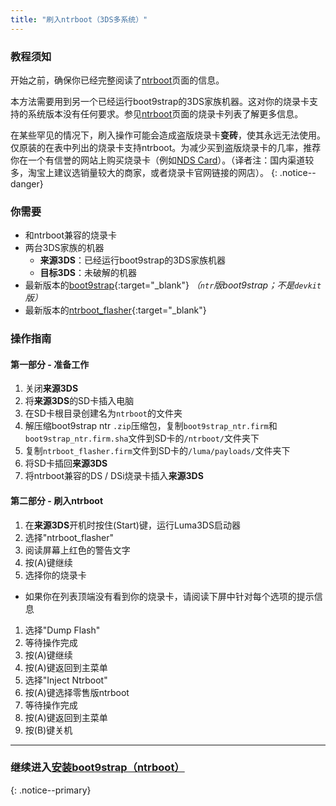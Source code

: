 ```yaml
---
title: "刷入ntrboot（3DS多系统）"
---
```


### 教程须知

开始之前，确保你已经完整阅读了[ntrboot](ntrboot)页面的信息。

本方法需要用到另一个已经运行boot9strap的3DS家族机器。这对你的烧录卡支持的系统版本没有任何要求。参见[ntrboot](ntrboot)页面的烧录卡列表了解更多信息。

在某些罕见的情况下，刷入操作可能会造成盗版烧录卡**变砖**，使其永远无法使用。仅原装的在表中列出的烧录卡支持ntrboot。为减少买到盗版烧录卡的几率，推荐你在一个有信誉的网站上购买烧录卡（例如[NDS Card](http://www.nds-card.com/)）。（译者注：国内渠道较多，淘宝上建议选销量较大的商家，或者烧录卡官网链接的网店）。
{: .notice--danger}

### 你需要

* 和ntrboot兼容的烧录卡
* 两台3DS家族的机器
  + **来源3DS**：已经运行boot9strap的3DS家族机器
  + **目标3DS**：未破解的机器
* 最新版本的[boot9strap](https://github.com/SciresM/boot9strap/releases/latest){:target="_blank"} *（`ntr`版boot9strap；不是`devkit`版）*
* 最新版本的[ntrboot_flasher](https://github.com/ntrteam/ntrboot_flasher/releases/latest){:target="_blank"}

### 操作指南

#### 第一部分 - 准备工作

1. 关闭**来源3DS**
1. 将**来源3DS**的SD卡插入电脑
1. 在SD卡根目录创建名为`ntrboot`的文件夹
1. 解压缩boot9strap ntr `.zip`压缩包，复制`boot9strap_ntr.firm`和`boot9strap_ntr.firm.sha`文件到SD卡的`/ntrboot/`文件夹下
1. 复制`ntrboot_flasher.firm`文件到SD卡的`/luma/payloads/`文件夹下
1. 将SD卡插回**来源3DS**
1. 将ntrboot兼容的DS / DSi烧录卡插入**来源3DS**

#### 第二部分 - 刷入ntrboot

1. 在**来源3DS**开机时按住(Start)键，运行Luma3DS启动器
1. 选择"ntrboot_flasher"
1. 阅读屏幕上红色的警告文字
1. 按(A)键继续
1. 选择你的烧录卡
  + 如果你在列表顶端没有看到你的烧录卡，请阅读下屏中针对每个选项的提示信息
1. 选择"Dump Flash"
1. 等待操作完成
1. 按(A)键继续
1. 按(A)键返回到主菜单
1. 选择"Inject Ntrboot"
1. 按(A)键选择零售版ntrboot
1. 等待操作完成
1. 按(A)键返回到主菜单
1. 按(B)键关机

___

### 继续进入[安装boot9strap（ntrboot）](installing-boot9strap-(ntrboot))
{: .notice--primary}
